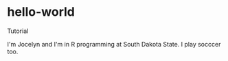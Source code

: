 # hello-world
Tutorial

I'm Jocelyn and I'm in R programming at South Dakota State. 
I play socccer too. 
